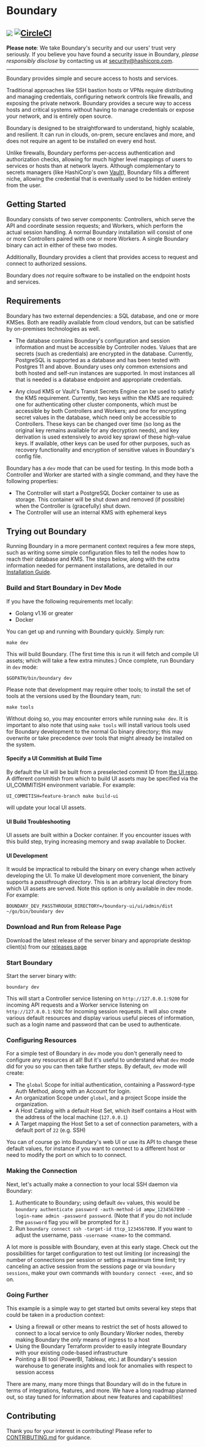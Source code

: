 # Boundary
![](boundary.png) [![CircleCI](https://circleci.com/gh/hashicorp/boundary/tree/main.svg?style=svg)](https://circleci.com/gh/hashicorp/boundary/tree/main)
----

**Please note**: We take Boundary's security and our users' trust very
seriously. If you believe you have found a security issue in Boundary,
_please responsibly disclose_ by contacting us at
[security@hashicorp.com](mailto:security@hashicorp.com).

----

Boundary provides simple and secure access to hosts and services.

Traditional approaches like SSH bastion hosts or VPNs require distributing and managing 
credentials, configuring network controls like firewalls, and exposing the private 
network. Boundary provides a secure way to access hosts and critical systems without 
having to manage credentials or expose your network, and is entirely open source.

Boundary is designed to be straightforward to understand, highly scalable, and 
resilient. It can run in clouds, on-prem, secure enclaves and more, and does not require
an agent to be installed on every end host.

Unlike firewalls, Boundary performs per-access authentication and
authorization checks, allowing for much higher level mappings of users to
services or hosts than at network layers. Although complementary to secrets
managers (like HashiCorp's own [Vault](https://www.vaultproject.io/)),
Boundary fills a different niche, allowing the credential that is eventually
used to be hidden entirely from the user.

Getting Started
-------------------------------

Boundary consists of two server components: Controllers, which serve the API
and coordinate session requests; and Workers, which perform the actual session
handling. A normal Boundary installation will consist of one or more
Controllers paired with one or more Workers. A single Boundary binary can act
in either of these two modes.

Additionally, Boundary provides a client that provides access to request and
connect to authorized sessions.

Boundary does _not_ require software to be installed on the endpoint hosts
and services.

## Requirements

Boundary has two external dependencies: a SQL database, and one or more
KMSes.  Both are readily available from cloud vendors, but can be satisfied by
on-premises technologies as well.

* The database contains Boundary's configuration and session information and
  must be accessible by Controller nodes. Values that are secrets (such as
  credentials) are encrypted in the database. Currently, PostgreSQL is supported
  as a database and has been tested with Postgres 11 and above. Boundary uses
  only common extensions and both hosted and self-run instances are supported.
  In most instances all that is needed is a database endpoint and appropriate
  credentials.

* Any cloud KMS or Vault's Transit Secrets Engine can be used to satisfy the KMS
  requirement. Currently, two keys within the KMS are required: one for
  authenticating other cluster components, which must be accessible by both
  Controllers and Workers; and one for encrypting secret values in the database,
  which need only be accessible to Controllers. These keys can be changed over
  time (so long as the original key remains available for any decryption needs),
  and key derivation is used extensively to avoid key sprawl of these high-value
  keys. If available, other keys can be used for other purposes, such as
  recovery functionality and encryption of sensitive values in Boundary's config
  file.

Boundary has a `dev` mode that can be used for testing. In this mode both a
Controller and Worker are started with a single command, and they have the
following properties:

* The Controller will start a PostgreSQL Docker container to use as storage.
  This container will be shut down and removed (if possible) when the
  Controller is (gracefully) shut down.
* The Controller will use an internal KMS with ephemeral keys

## Trying out Boundary

Running Boundary in a more permanent context requires a few more steps, such
as writing some simple configuration files to tell the nodes how to reach their
database and KMS. The steps below, along with the extra information needed
for permanent installations, are detailed in our [Installation Guide](https://www.boundaryproject.io/docs/installing).

### Build and Start Boundary in Dev Mode

If you have the following requirements met locally:
- Golang v1.16 or greater
- Docker

You can get up and running with Boundary quickly. Simply run:

  ```make dev```

This will build Boundary. (The first time this is run it will fetch and compile
UI assets; which will take a few extra minutes.) Once complete, run Boundary in
`dev` mode:

  ```$GOPATH/bin/boundary dev```

Please note that development may require other tools; to install the set of
tools at the versions used by the Boundary team, run:

  ```make tools```

Without doing so, you may encounter errors while running `make dev`. It is important
to also note that using `make tools` will install various tools used for Boundary
development to the normal Go binary directory; this may overwrite or take precedence
over tools that might already be installed on the system.

#### Specify a UI Commitish at Build Time

By default the UI will be built from a preselected commit ID from [the UI
repo](https://github.com/hashicorp/boundary-ui). A different commitish from
which to build UI assets may be specified via the UI_COMMITISH environment
variable. For example:

  ```UI_COMMITISH=feature-branch make build-ui```

will update your local UI assets.

#### UI Build Troubleshooting

UI assets are built within a Docker container.  If you encounter issues with
this build step, trying increasing memory and swap available to Docker.

#### UI Development

It would be impractical to rebuild the binary on every change when actively
developing the UI. To make UI development more convenient, the binary supports a
_passthrough directory_. This is an arbitrary local directory from which UI
assets are served. Note this option is only available in dev mode. For example:

  ```BOUNDARY_DEV_PASSTHROUGH_DIRECTORY=/boundary-ui/ui/admin/dist ~/go/bin/boundary dev```

### Download and Run from Release Page

Download the latest release of the server binary and appropriate desktop
client(s) from our [releases page](https://releases.hashicorp.com/boundary/)

### Start Boundary

Start the server binary with:

  ```boundary dev```

This will start a Controller service listening on `http://127.0.0.1:9200` for
incoming API requests and a Worker service listening on `http://127.0.0.1:9202`
for incoming session requests. It will also create various default resources and
display various useful pieces of information, such as a login name and password
that can be used to authenticate.

### Configuring Resources

For a simple test of Boundary in `dev` mode you don't generally need to
configure any resources at all! But it's useful to understand what `dev` mode
did for you so you can then take further steps. By default, `dev` mode will
create:

* The `global` Scope for initial authentication, containing a Password-type
  Auth Method, along with an Account for login.
* An organization Scope under `global`, and a project Scope inside the
  organization.
* A Host Catalog with a default Host Set, which itself contains a Host with the
  address of the local machine (`127.0.0.1`)
* A Target mapping the Host Set to a set of connection parameters, with a
  default port of `22` (e.g. SSH)

You can of course go into Boundary's web UI or use its API to change these
default values, for instance if you want to connect to a different host or need
to modify the port on which to to connect.

### Making the Connection

Next, let's actually make a connection to your local SSH daemon via Boundary:

1. Authenticate to Boundary; using default `dev` values, this would be `boundary
   authenticate password -auth-method-id ampw_1234567890 -login-name admin
   -password password`. (Note that if you do not include the `password` flag you
   will be prompted for it.)
2. Run `boundary connect ssh -target-id ttcp_1234567890`. If you want to adjust
   the username, pass `-username <name>` to the command.

A lot more is possible with Boundary, even at this early stage. Check out the
possibilities for target configuration to test out limiting (or increasing) the
number of connections per session or setting a maximum time limit; try canceling
an active session from the sessions page or via `boundary sessions`, make your
own commands with `boundary connect -exec`, and so on.

### Going Further

This example is a simple way to get started but omits several key steps that
could be taken in a production context:

* Using a firewall or other means to restrict the set of hosts allowed to
  connect to a local service to only Boundary Worker nodes, thereby making
  Boundary the _only_ means of ingress to a host
* Using the Boundary Terraform provider to easily integrate Boundary with your
  existing code-based infrastructure
* Pointing a BI tool (PowerBI, Tableau, etc.) at Boundary's session warehouse to
  generate insights and look for anomalies with respect to session access

There are many, many more things that Boundary will do in the future in terms of
integrations, features, and more. We have a long roadmap planned out, so stay
tuned for information about new features and capabilities!

## Contributing

Thank you for your interest in contributing! Please refer to
[CONTRIBUTING.md](https://github.com/hashicorp/boundary/blob/main/CONTRIBUTING.md) for guidance.
